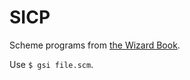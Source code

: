# SICP
Scheme programs from [the Wizard Book](https://en.wikipedia.org/wiki/Structure_and_Interpretation_of_Computer_Programs).

Use `$ gsi file.scm`.
